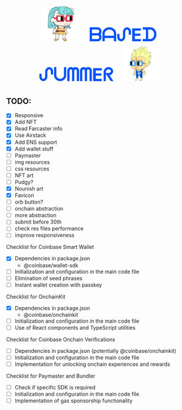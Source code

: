 <h1 align="center">
  <img src="./public/img/bulmita.png" alt="Bulmita" style="width: 100px; height: auto; margin-right: 20px;" />
  <a href="https://basedsummer.vercel.app/" style="color: #0052FF; font-size: 48px; text-decoration: none;"><strong>ᗷᗩᔑEᗪ ᔑᑌᗰᗰEᖇ</strong></a>
  <img src="./public/img/vgtbase.png" alt="VGT Base" style="width: 100px; height: auto; margin-left: 20px;" />
</h1>

<h2>TODO:</h2>

- [x] Responsive
- [x] Add NFT
- [x] Read Farcaster info
- [x] Use Airstack
- [x] Add ENS support
- [x] Add wallet stuff
- [ ] Paymaster
- [ ] img resources
- [ ] css resources
- [ ] NFT art
- [ ] Pudgy?
- [x] Nounish art
- [x] Favicon
- [ ] orb button?
- [ ] onchain abstraction
- [ ] more abstraction
- [ ] submit before 30th
- [ ] check res files performance
- [ ] improve responsiveness

Checklist for Coinbase Smart Wallet

- [x] Dependencies in package.json
  - @coinbase/wallet-sdk
- [ ] Initialization and configuration in the main code file
- [ ] Elimination of seed phrases
- [ ] Instant wallet creation with passkey

Checklist for OnchainKit

- [x] Dependencies in package.json
  - @coinbase/onchainkit
- [ ] Initialization and configuration in the main code file
- [ ] Use of React components and TypeScript utilities

Checklist for Coinbase Onchain Verifications

- [ ] Dependencies in package.json (potentially @coinbase/onchainkit)
- [ ] Initialization and configuration in the main code file
- [ ] Implementation for unlocking onchain experiences and rewards

Checklist for Paymaster and Bundler

- [ ] Check if specific SDK is required
- [ ] Initialization and configuration in the main code file
- [ ] Implementation of gas sponsorship functionality
